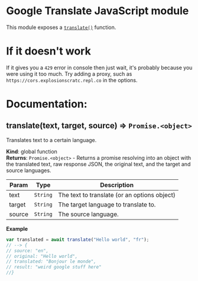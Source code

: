 # Google Translate JavaScript module

This module exposes a [`translate()`](#translate) function.

# If it doesn't work

If it gives you a `429` error in console then just wait, it's probably because you were using it too much. Try adding a proxy, such as `https://cors.explosionscratc.repl.co` in the options.

# Documentation:

<a name="translate"></a>

## translate(text, target, source) ⇒ <code>Promise.&lt;object&gt;</code>
Translates text to a certain language.

**Kind**: global function  
**Returns**: <code>Promise.&lt;object&gt;</code> - Returns a promise resolving into an object with the translated text, raw response JSON, the original text, and the target and source languages.  

| Param | Type | Description |
| --- | --- | --- |
| text | <code>String</code> | The text to translate (or an options object) |
| target | <code>String</code> | The target language to translate to. |
| source | <code>String</code> | The source language. |

**Example**  
```js
var translated = await translate("Hello world", "fr");
// --> {
// source: "en", 
// original: "Hello world",
// translated: "Bonjour le monde",
// result: "weird google stuff here"
//}
```
